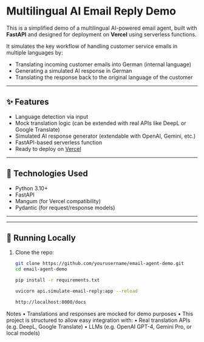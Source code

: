 # Multilingual AI Email Reply Demo

This is a simplified demo of a multilingual AI-powered email agent, built with **FastAPI** and designed for deployment on **Vercel** using serverless functions.

It simulates the key workflow of handling customer service emails in multiple languages by:
- Translating incoming customer emails into German (internal language)
- Generating a simulated AI response in German
- Translating the response back to the original language of the customer

---

## ✨ Features

- Language detection via input
- Mock translation logic (can be extended with real APIs like DeepL or Google Translate)
- Simulated AI response generator (extendable with OpenAI, Gemini, etc.)
- FastAPI-based serverless function
- Ready to deploy on [Vercel](https://vercel.com)

---

## 🔧 Technologies Used

- Python 3.10+
- FastAPI
- Mangum (for Vercel compatibility)
- Pydantic (for request/response models)

---
---

## 🚀 Running Locally

1. Clone the repo:
   ```bash
   git clone https://github.com/yourusername/email-agent-demo.git
   cd email-agent-demo

   pip install -r requirements.txt

   uvicorn api.simulate-email-reply:app --reload

   http://localhost:8000/docs

Notes
	•	Translations and responses are mocked for demo purposes
	•	This project is structured to allow easy integration with:
	•	Real translation APIs (e.g. DeepL, Google Translate)
	•	LLMs (e.g. OpenAI GPT-4, Gemini Pro, or local models)   
